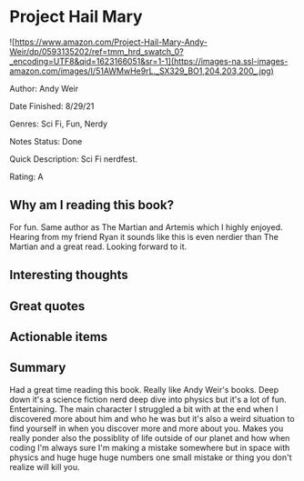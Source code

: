 # Project Hail Mary
![https://www.amazon.com/Project-Hail-Mary-Andy-Weir/dp/0593135202/ref=tmm_hrd_swatch_0?_encoding=UTF8&qid=1623166051&sr=1-1](https://images-na.ssl-images-amazon.com/images/I/51AWMwHe9rL._SX329_BO1,204,203,200_.jpg)

Author: Andy Weir

Date Finished: 8/29/21

Genres: Sci Fi, Fun, Nerdy

Notes Status: Done

Quick Description: Sci Fi nerdfest. 

Rating: A


## Why am I reading this book?
For fun. Same author as The Martian and Artemis which I highly enjoyed. Hearing from my friend Ryan it sounds like this is even nerdier than The Martian and a great read. Looking forward to it.

## Interesting thoughts


## Great quotes


## Actionable items


## Summary
Had a great time reading this book. Really like Andy Weir's books. Deep down it's a science fiction nerd deep dive into physics but it's a lot of fun. Entertaining. The main character I struggled a bit with at the end when I discovered more about him and who he was but it's also a weird situation to find yourself in when you discover more and more about you. Makes you really ponder also the possiblity of life outside of our planet and how when coding I'm always sure I'm making a mistake somewhere but in space with physics and huge huge huge numbers one small mistake or thing you don't realize will kill you.
